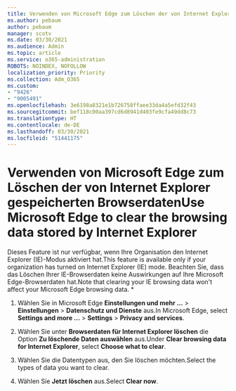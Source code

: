 ```yaml
---
title: Verwenden von Microsoft Edge zum Löschen der von Internet Explorer gespeicherten Browserdaten
ms.author: pebaum
author: pebaum
manager: scotv
ms.date: 03/30/2021
ms.audience: Admin
ms.topic: article
ms.service: o365-administration
ROBOTS: NOINDEX, NOFOLLOW
localization_priority: Priority
ms.collection: Adm_O365
ms.custom:
- "9426"
- "9005491"
ms.openlocfilehash: 3e6198a8321e1b726758ffaee33da4a5efd32f43
ms.sourcegitcommit: bef118c00aa397cd6d8941d403fe9cfa49dd8c73
ms.translationtype: HT
ms.contentlocale: de-DE
ms.lasthandoff: 03/30/2021
ms.locfileid: "51441175"
---
```

# <a name="use-microsoft-edge-to-clear-the-browsing-data-stored-by-internet-explorer"></a><span data-ttu-id="df1aa-102">Verwenden von Microsoft Edge zum Löschen der von Internet Explorer gespeicherten Browserdaten</span><span class="sxs-lookup"><span data-stu-id="df1aa-102">Use Microsoft Edge to clear the browsing data stored by Internet Explorer</span></span>

<span data-ttu-id="df1aa-103">Dieses Feature ist nur verfügbar, wenn Ihre Organisation den Internet Explorer (IE)-Modus aktiviert hat.</span><span class="sxs-lookup"><span data-stu-id="df1aa-103">This feature is available only if your organization has turned on Internet Explorer (IE) mode.</span></span> <span data-ttu-id="df1aa-104">Beachten Sie, dass das Löschen Ihrer IE-Browserdaten keine Auswirkungen auf Ihre Microsoft Edge-Browserdaten hat.</span><span class="sxs-lookup"><span data-stu-id="df1aa-104">Note that clearing your IE browsing data won't affect your Microsoft Edge browsing data.</span></span>
*
1. <span data-ttu-id="df1aa-105">Wählen Sie in Microsoft Edge **Einstellungen und mehr ...** > **Einstellungen** > **Datenschutz und Dienste** aus.</span><span class="sxs-lookup"><span data-stu-id="df1aa-105">In Microsoft Edge, select **Settings and more ...** > **Settings** > **Privacy and services**.</span></span>

1. <span data-ttu-id="df1aa-106">Wählen Sie unter **Browserdaten für Internet Explorer löschen** die Option **Zu löschende Daten auswählen** aus.</span><span class="sxs-lookup"><span data-stu-id="df1aa-106">Under **Clear browsing data for Internet Explorer**, select **Choose what to clear**.</span></span>

1. <span data-ttu-id="df1aa-107">Wählen Sie die Datentypen aus, den Sie löschen möchten.</span><span class="sxs-lookup"><span data-stu-id="df1aa-107">Select the types of data you want to clear.</span></span>

1. <span data-ttu-id="df1aa-108">Wählen Sie **Jetzt löschen** aus.</span><span class="sxs-lookup"><span data-stu-id="df1aa-108">Select **Clear now**.</span></span>